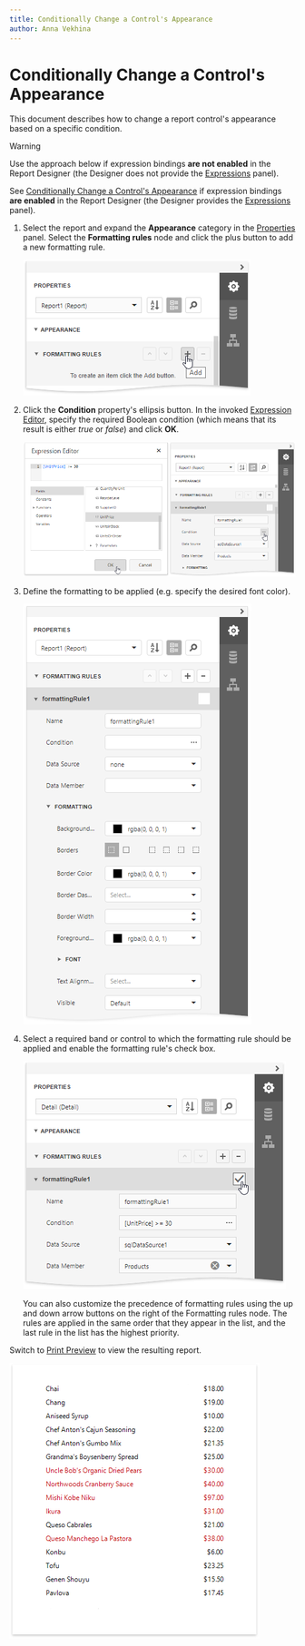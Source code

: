 ```yaml
---
title: Conditionally Change a Control's Appearance
author: Anna Vekhina
---
```

# Conditionally Change a Control's Appearance

This document describes how to change a report control's appearance based on a specific condition.

> [!Warning]
> Use the approach below if expression bindings **are not enabled** in the Report Designer (the Designer  does not provide the [Expressions](../../report-designer-tools/ui-panels/expressions-panel.md) panel).
>
> See [Conditionally Change a Control's Appearance](../shape-data-expression-bindings/conditionally-change-a-control-appearance.md) if expression bindings **are enabled** in the Report Designer (the Designer provides the [Expressions](../../report-designer-tools/ui-panels/expressions-panel.md) panel).

1. Select the report and expand the **Appearance** category in the [Properties](../../report-designer-tools/ui-panels/properties-panel.md) panel. Select the **Formatting rules** node and click the plus button to add a new formatting rule.

    ![](../../../../images/eurd-web-shaping-report-add-formatting-rule.png)

2. Click the **Condition** property's ellipsis button. In the invoked [Expression Editor](../../report-designer-tools/expression-editor.md), specify the required Boolean condition (which means that its result is either _true_ or _false_) and click **OK**.

	![](../../../../images/eurd-web-shaping-formattin-rule-appearance-condition.png)

3. Define the formatting to be applied (e.g. specify the desired font color).

	![](../../../../images/eurd-web-shaping-formattin-rule-appearance-settings.png)

4. Select a required band or control to which the formatting rule should be applied and enable the formatting rule's check box.

    ![](../../../../images/eurd-web-shaping-apply-formatting-rule.png)

    You can also customize the precedence of formatting rules using the up and down arrow buttons on the right of the Formatting rules node. The rules are applied in the same order that they appear in the list, and the last rule in the list has the highest priority.

Switch to [Print Preview](../../preview-print-and-export-reports.md) to view the resulting report.

![](../../../../images/eurd-web-shaping-formatting-rules-result.png)